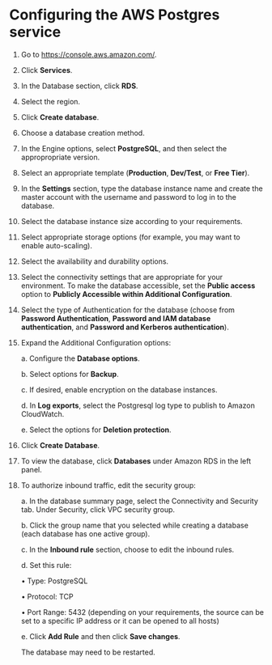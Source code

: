 # Configuring the AWS Postgres service


1. Go to https://console.aws.amazon.com/.
2. Click **Services**.
3. In the Database section, click **RDS**.
4. Select the region.
5. Click **Create database**.
6. Choose a database creation method.
7. In the Engine options, select **PostgreSQL**, and then select the appropropriate version.
8. Select an appropriate template (**Production**, **Dev/Test**, or **Free Tier**).
9. In the **Settings** section, type the database instance name and create the master account with the username and password to log in to the database.
10. Select the database instance size according to your requirements.
11. Select appropriate storage options (for example, you may want to enable auto-scaling).
12. Select the availability and durability options.
13. Select the connectivity settings that are appropriate for your environment. To make the database accessible, set the **Public access** option to **Publicly Accessible within Additional Configuration**.
14. Select the type of Authentication for the database (choose from **Password Authentication**, **Password and IAM database authentication**, and **Password and Kerberos authentication**).
15. Expand the Additional Configuration options:

	a. Configure the **Database options**.

	b. Select options for **Backup**.

	c. If desired, enable encryption on the database instances.

	d. In **Log exports**, select the Postgresql log type to publish to Amazon CloudWatch.

	e. Select the options for **Deletion protection**.
16. Click **Create Database**.
17. To view the database, click **Databases** under Amazon RDS in the left panel.
18. To authorize inbound traffic, edit the security group:

	a. In the database summary page, select the Connectivity and Security tab. Under Security, click VPC security group.

	b. Click the group name that you selected while creating a database (each database has one active group).

	c. In the **Inbound rule** section, choose to edit the inbound rules.

	d. Set this rule:

	• Type: PostgreSQL

	• Protocol: TCP

	• Port Range: 5432
	(depending on your requirements, the source can be set to a specific IP address or it can be opened to all hosts)

	e. Click **Add Rule** and then click **Save changes**.

	The database may need to be restarted.
